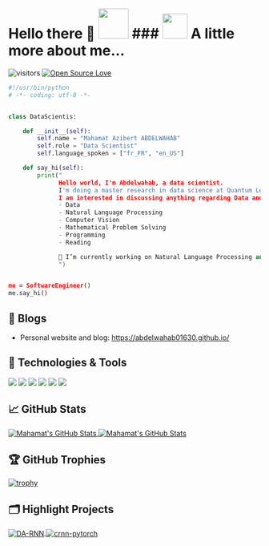 

# Hello there 👋 <img src="https://media.giphy.com/media/LnQjpWaON8nhr21vNW/giphy.gif" width="60"> ### <img src="https://media.giphy.com/media/VgCDAzcKvsR6OM0uWg/giphy.gif" width="50"> A little more about me...  

![visitors](https://visitor-badge.laobi.icu/badge?page_id=abdelwahab01630.abdelwahab01630)
[![Open Source Love](https://badges.frapsoft.com/os/v1/open-source.svg?v=102)](https://github.com/ellerbrock/open-source-badge/)


```python
#!/usr/bin/python
# -*- coding: utf-8 -*-


class DataScientis:

    def __init__(self):
        self.name = "Mahamat Azibert ABDELWAHAB"
        self.role = "Data Scientist"
        self.language_spoken = ["fr_FR", "en_US"]

    def say_hi(self):
        print("
              Hello world, I'm Abdelwahab, a data scientist. 
              I'm doing a master research in data science at Quantum Leap Africa (QLA), Rwanda.
              I am interested in discussing anything regarding Data and ML/Deep Learning. I am passionate about:
              - Data
              - Natural Language Processing
              - Computer Vision
              - Mathematical Problem Solving
              - Programming
              - Reading

              🔭 I’m currently working on Natural Language Processing and Computer Vision 
              ")


me = SoftwareEngineer()
me.say_hi()
```

## 📝 Blogs

- Personal website and blog: https://abdelwahab01630.github.io/


## 🔧 Technologies & Tools

![](https://img.shields.io/badge/OS-Linux-informational?style=flat&logo=linux&logoColor=white&color=6aa6f8)
![](https://img.shields.io/badge/Editor-VS_Code-informational?style=flat&logo=visual-studio-code&logoColor=white&color=6aa6f8)
![](https://img.shields.io/badge/Code-Python-informational?style=flat&logo=python&logoColor=white&color=6aa6f8)
![](https://img.shields.io/badge/Code-JavaScript-informational?style=flat&logo=javascript&logoColor=white&color=6aa6f8)
![](https://img.shields.io/badge/Shell-Bash-informational?style=flat&logo=gnu-bash&logoColor=white&color=6aa6f8)
![](https://img.shields.io/badge/Tools-PostgreSQL-informational?style=flat&logo=postgresql&logoColor=white&color=6aa6f8)

## &#x1f4c8; GitHub Stats

<a href="https://github.com/abdelwahab01630/">
  <img align="center" src="https://github-readme-stats.vercel.app/api/top-langs/?username=abdelwahab01630&hide=c%2B%2B,c,python,assembly&title_color=6aa6f8&text_color=8a919a&icon_color=6aa6f8&bg_color=22272e" alt="Mahamat's GitHub Stats" />
</a>

<a href="https://github.com/abdelwahab01630/Zhenye-Na">
  <img align="center" src="https://github-readme-stats.vercel.app/api?username=abdelwahab01630&show_icons=true&line_height=27&count_private=true&title_color=6aa6f8&text_color=8a919a&icon_color=6aa6f8&bg_color=22272e" alt="Mahamat's GitHub Stats" />
</a>

## 🏆 GitHub Trophies

[![trophy](https://github-profile-trophy.vercel.app/?username=abdelwahab01630&theme=nord&column=7)](https://github.com/ryo-ma/github-profile-trophy)


## 🗂️ Highlight Projects

<a href="https://github.com/abdelwahab01630/DA-RNN">
  <img align="center" src="https://github-readme-stats.vercel.app/api/pin/?username=abdelwahab01630&repo=CNN-for-Breast-Cancer-IDC-&show_icons=true&line_height=27&title_color=6aa6f8&text_color=8a919a&icon_color=6aa6f8&bg_color=22272e" alt="DA-RNN" />
</a>

<a href="https://github.com/abdelwahab01630/crnn-pytorch">
  <img align="center" src="https://github-readme-stats.vercel.app/api/pin/?username=abdelwahab01630&repo=Diploma-Generator-with-FPDF&show_icons=true&line_height=27&title_color=6aa6f8&text_color=8a919a&icon_color=6aa6f8&bg_color=22272e" alt="crnn-pytorch" />
</a>
